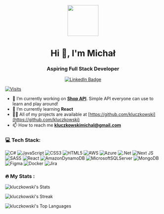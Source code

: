 <div id="header" align="center">
  <img src="https://media.giphy.com/media/M9gbBd9nbDrOTu1Mqx/giphy.gif" width="100"/>

  <h1 align="center">Hi 👋, I'm Michał</h1>
  <h3 align="center">Aspiring Full Stack Developer</h3>
  <div id="badges">
    <a href="https://www.linkedin.com/in/micha%C5%82-kluczkowski-8b105314a/">
      <img src="https://img.shields.io/badge/LinkedIn-blue?style=for-the-badge&logo=linkedin&logoColor=white" alt="LinkedIn Badge"/>
    </a>
  </div>
</div>

[![Visits](https://visitcount.itsvg.in/api?id=kluczkowski&label=Profile%20Views&pretty=false)](https://visitcount.itsvg.in)

- 🔭 I’m currently working on **[Shop API](https://github.com/kluczkowski/Shop)**. Simple API everyone can use to learn and play around!
- 🌱 I’m currently learning **React**
- 👨‍💻 All of my projects are available at [https://github.com/kluczkowski](https://github.com/kluczkowski)
- 📫 How to reach me **kluczkowskimichal@gmail.com**

### 💻 Tech Stack:
![C#](https://img.shields.io/badge/c%23-%23239120.svg?style=flat-square&logo=c-sharp&logoColor=white) 
![JavaScript](https://img.shields.io/badge/javascript-%23323330.svg?style=flat-square&logo=javascript&logoColor=%23F7DF1E) 
![CSS3](https://img.shields.io/badge/css3-%231572B6.svg?style=flat-square&logo=css3&logoColor=white) 
![HTML5](https://img.shields.io/badge/html5-%23E34F26.svg?style=flat-square&logo=html5&logoColor=white) 
![AWS](https://img.shields.io/badge/AWS-%23FF9900.svg?style=flat-square&logo=amazon-aws&logoColor=white) 
![Azure](https://img.shields.io/badge/azure-%230072C6.svg?style=flat-square&logo=azure-devops&logoColor=white) 
![.Net](https://img.shields.io/badge/.NET-5C2D91?style=flat-square&logo=.net&logoColor=white) 
![Next JS](https://img.shields.io/badge/Next-black?style=flat-square&logo=next.js&logoColor=white) 
![SASS](https://img.shields.io/badge/SASS-hotpink.svg?style=flat-square&logo=SASS&logoColor=white) 
![React](https://img.shields.io/badge/react-%2320232a.svg?style=flat-square&logo=react&logoColor=%2361DAFB) 
![AmazonDynamoDB](https://img.shields.io/badge/Amazon%20DynamoDB-4053D6?style=flat-square&logo=Amazon%20DynamoDB&logoColor=white) 
![MicrosoftSQLServer](https://img.shields.io/badge/Microsoft%20SQL%20Sever-CC2927?style=flat-square&logo=microsoft%20sql%20server&logoColor=white) 
![MongoDB](https://img.shields.io/badge/MongoDB-%234ea94b.svg?style=flat-square&logo=mongodb&logoColor=white) 	
![Figma](https://img.shields.io/badge/figma-%23F24E1E.svg?style=flat-square&logo=figma&logoColor=white) 
![Docker](https://img.shields.io/badge/docker-%230db7ed.svg?style=flat-square&logo=docker&logoColor=white) 
![Jira](https://img.shields.io/badge/jira-%230A0FFF.svg?style=flat-square&logo=jira&logoColor=white)

### :fire: My Stats :

![kluczkowski's Stats](https://github-readme-stats.vercel.app/api?username=kluczkowski&theme=dark&show_icons=true&hide_border=true&count_private=true)

![kluczkowski's Streak](https://github-readme-streak-stats.herokuapp.com/?user=kluczkowski&theme=dark&hide_border=true)

![kluczkowski's Top Languages](https://github-readme-stats.vercel.app/api/top-langs/?username=kluczkowski&theme=dark&show_icons=true&hide_border=true&layout=compact)

